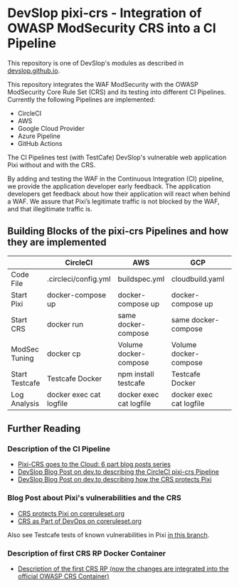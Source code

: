 # DevSlop pixi-crs - Integration of OWASP ModSecurity CRS into a CI Pipeline     

This repository is one of DevSlop's modules as described in [devslop.github.io](https://devslop.github.io).  

This repository integrates the WAF ModSecurity with the OWASP ModSecurity Core Rule Set (CRS) and its testing into different CI Pipelines.  
Currently the following Pipelines are implemented:

* CircleCI
* AWS
* Google Cloud Provider
* Azure Pipeline
* GitHub Actions

The CI Pipelines test (with TestCafe) DevSlop's vulnerable web application Pixi without and with the CRS.

By adding and testing the WAF in the Continuous Integration (CI) pipeline, we provide the application developer early feedback. The application developers get feedback about how their application will react when behind a WAF. We assure that Pixi’s legitimate traffic is not blocked by the WAF, and that illegitimate traffic is.

## Building Blocks of the pixi-crs Pipelines and how they are implemented

|               | CircleCI             | AWS                   | GCP                   | Azure                    | GitHub Actions        |
| ------------- | -------------------- | --------------------- | -------------         | ------------------------ | --------------------- |
| Code File     | .circleci/config.yml | buildspec.yml         | cloudbuild.yaml       | azure-pipelines.yml      | .github/workflows/pixi-crs-ci.yml |
| Start Pixi    | docker-compose up    | docker-compose up     | docker-compose up     | docker-compose up        | docker-compose up     |
| Start CRS     | docker run           | same docker-compose   | same docker-compose   | same docker-compose      | same docker-compose   |
| ModSec Tuning | docker cp            | Volume docker-compose | Volume docker-compose | Volume docker-compose    | Volume docker-compose |
| Start Testcafe| Testcafe Docker      | npm install testcafe  | Testcafe Docker       | Testcafe Docker          | Testcafe Docker       |
| Log Analysis  | docker exec cat logfile | docker exec cat logfile | docker exec cat logfile | docker exec cat logfile | docker exec cat logfile|

## Further Reading

### Description of the CI Pipeline
* [Pixi-CRS goes to the Cloud: 6 part blog posts series](https://dev.to/franbuehler/series/5552)
* [DevSlop Blog Post on dev.to describing the CircleCI pixi-crs Pipeline](https://dev.to/devslop/devslop-s-pixi-crs-pipeline-4bie) 
* [DevSlop Blog Post on dev.to describing how the CRS protects Pixi](https://dev.to/devslop/how-the-owasp-modsecurity-core-rule-set-protects-the-vulnerable-web-application-pixi-by-owasp-devslop-n4d)

### Blog Post about Pixi's vulnerabilities and the CRS
* [CRS protects Pixi on coreruleset.org](https://coreruleset.org/20190909/how-the-crs-protects-the-vulnerable-web-application-pixi-by-owasp-devslop/)
* [CRS as Part of DevOps on coreruleset.org](https://coreruleset.org/20180619/the-core-rule-set-as-part-of-devops-ci-pipeline/)

Also see Testcafe tests of known vulnerabilities in Pixi [in this branch](https://github.com/DevSlop/pixi-crs/tree/test-pixi-vulnerabilities).

### Description of first CRS RP Docker Container
* [Description of the first CRS RP (now the changes are integrated into the official OWASP CRS Container)](https://coreruleset.org/20181212/core-rule-set-docker-image/)



